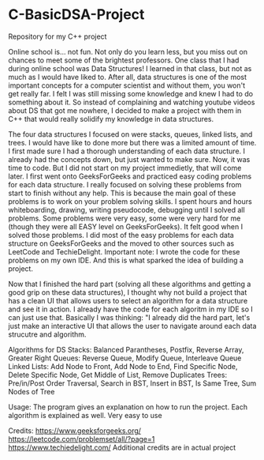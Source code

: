 # C-BasicDSA-Project
Repository for my C++ project

Online school is... not fun. Not only do you learn less, but you miss out on chances to meet some of the brightest professors. One class that I had during online school was Data Structures! I learned in that class, but not as much as I would have liked to. After all, data structures is one of the most important concepts for a computer scientist and without them, you won't get really far. I felt I was still missing some knowledge and knew I had to do something about it. So instead of complaining and watching youtube videos about DS that got me nowhere, I decided to make a project with them in C++ that would really solidify my knowledge in data structures.

The four data structures I focused on were stacks, queues, linked lists, and trees. I would have like to done more but there was a limited amount of time. I first made sure I had a thorough understanding of each data structure. I already had the concepts down, but just wanted to make sure. Now, it was time to code. But I did not start on my project immedietly, that will come later. I first went onto GeeksForGeeks and practiced easy coding problems for each data structure. I really focused on solving these problems from start to finish without any help. This is because the main goal of these problems is to work on your problem solving skills. I spent hours and hours whiteboarding, drawing, writing pseudocode, debugging until I solved all problems. Some problems were very easy, some were very hard for me (though they were all EASY level on GeeksForGeeks). It felt good when I solved those problems. I did most of the easy problems for each data structure on GeeksForGeeks and the moved to other sources such as LeetCode and TechieDelight. Important note: I wrote the code for these problems on my own IDE. And this is what sparked the idea of building a project.

Now that I finished the hard part (solving all these algorithms and getting a good grip on these data structures), I thought why not build a project that has a clean UI that allows users to select an algorithm for a data structure and see it in action. I already have the code for each algoritm in my IDE so I can just use that. Basically I was thinking: "I already did the hard part, let's just make an interactive UI that allows the user to navigate around each data strucutre and algorithm. 

Algorithms for DS
Stacks: Balanced Parantheses, Postfix, Reverse Array, Greater Right
Queues: Reverse Queue, Modify Queue, Interleave Queue
Linked Lists: Add Node to Front, Add Node to End, Find Specific Node, Delete Specific Node, Get Middle of List, Remove Duplicates
Trees: Pre/in/Post Order Traversal, Search in BST, Insert in BST, Is Same Tree, Sum Nodes of Tree

Usage:
The program gives an explanation on how to run the project. Each algorithm is explained as well. Very easy to use

Credits:
https://www.geeksforgeeks.org/
https://leetcode.com/problemset/all/?page=1
https://www.techiedelight.com/
Additional credits are in actual project




